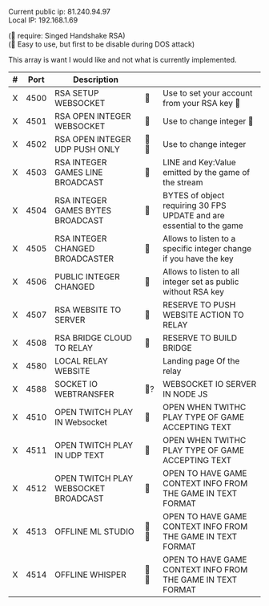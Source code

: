 Current public ip: 81.240.94.97  
Local IP: 192.168.1.69  
  
(🤝 require: Singed Handshake RSA)  
(🤖 Easy to use, but first to be disable during DOS attack)  
  
This array is want I would like and not what is currently implemented.  

| #   | Port| Description                         |    |        |
| --- | -----| -------------------------------     | -- |------|
|X | 4500 | RSA SETUP WEBSOCKET                 |🤝    | Use to set your account from your RSA key 🤝|
|X | 4501 | RSA OPEN INTEGER WEBSOCKET          |🤝    | Use to change integer 🤝|
|X | 4502 | RSA OPEN INTEGER UDP PUSH ONLY    |🤝🤖| Use to change integer  |
|X | 4503 | RSA INTEGER GAMES LINE BROADCAST    |🤝    | LINE and Key:Value emitted by the game of the stream |
|X | 4504 | RSA INTEGER GAMES BYTES BROADCAST   |🤝    | BYTES of object requiring 30 FPS UPDATE and are essential to the game|
|X | 4505 | RSA INTEGER CHANGED BROADCASTER     |🤝     |Allows to listen to a specific integer change if you have the key|
|X | 4506 | PUBLIC INTEGER CHANGED            |  🤖  |Allows to listen to all integer set as public without RSA key|
|X | 4507 | RSA WEBSITE TO SERVER               |🤝    |RESERVE TO PUSH WEBSITE ACTION TO RELAY|
|X | 4508 | RSA BRIDGE CLOUD TO RELAY           |🤝    |RESERVE TO BUILD BRIDGE|
|X | 4580 | LOCAL RELAY WEBSITE                 |    |Landing page Of the relay|
|X | 4588 | SOCKET IO WEBTRANSFER               |🤝?    |WEBSOCKET IO SERVER IN NODE JS|
|X | 4510 | OPEN TWITCH PLAY IN Websocket       |    🤖|OPEN WHEN TWITHC PLAY TYPE OF GAME ACCEPTING TEXT|
|X | 4511 | OPEN TWITCH PLAY IN UDP TEXT        |    🤖|OPEN WHEN TWITHC PLAY TYPE OF GAME ACCEPTING TEXT|
|X | 4512 | OPEN TWITCH PLAY WEBSOCKET BROADCAST|    🤖|OPEN TO HAVE GAME CONTEXT INFO FROM THE GAME IN TEXT FORMAT|
|X | 4513 | OFFLINE ML STUDIO |🤝    🤖|OPEN TO HAVE GAME CONTEXT INFO FROM THE GAME IN TEXT FORMAT|
|X | 4514 | OFFLINE WHISPER   |🤝    🤖|OPEN TO HAVE GAME CONTEXT INFO FROM THE GAME IN TEXT FORMAT|

